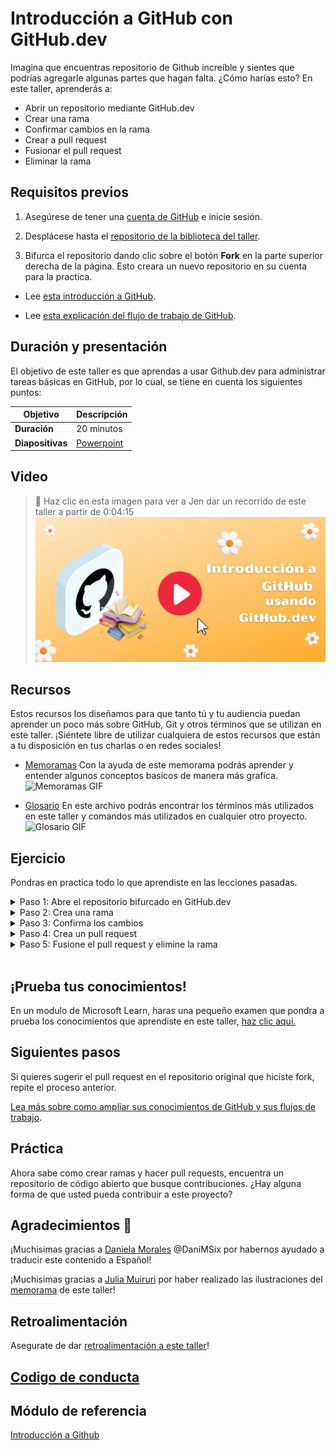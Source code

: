 # Introducción a GitHub con GitHub.dev

Imagina que encuentras repositorio de Github increíble y sientes que podrías agregarle algunas partes que hagan falta. ¿Cómo harías esto? En este taller, aprenderás a:

- Abrir un repositorio mediante GitHub.dev
- Crear una rama
- Confirmar cambios en la rama
- Crear a pull request
- Fusionar el pull request
- Eliminar la rama

## Requisitos previos

1. Asegúrese de tener una [cuenta de GitHub](https://github.com) e inicie sesión.

1. Desplácese hasta el  [repositorio de la biblioteca del taller](https://github.com/microsoft/workshop-library).

1. Bifurca el repositorio dando clic sobre el botón **Fork** en la parte superior derecha de la página. Esto creara un nuevo repositorio en su cuenta para la practica.

- Lee [esta introducción a GitHub](https://docs.microsoft.com/learn/modules/introduction-to-github/1-introduction/?WT.mc_id=academic-55780-jelooper).

- Lee [esta explicación del flujo de trabajo de GitHub](https://docs.microsoft.com/learn/modules/introduction-to-github/2-what-is-github/?WT.mc_id=academic-55780-jelooper).


## Duración y presentación

El objetivo de este taller es que aprendas a usar Github.dev para administrar tareas básicas en GitHub, por lo cual, se tiene en cuenta los siguientes puntos: 


| **Objetivo**              | Descripción                                    |
| ----------------------------- | --------------------------------------------------------------------- |
| **Duración**                  | 20 minutos                                                                |
| **Diapositivas**                  | [Powerpoint](../../slides.pptx)                                                           |

## Video
> 🎥 Haz clic en esta imagen para ver a Jen dar un recorrido de este taller a partir de 0:04:15
[![Recorrido por el taller](../../images/video.gif)](https://youtu.be/QJHd4jf4ekI "workshop walk-through")


## Recursos

Estos recursos los diseñamos para que tanto tú y tu audiencia puedan aprender un poco más sobre GitHub, Git y otros términos que se utilizan en este taller. ¡Siéntete libre de utilizar cualquiera de estos recursos que están a tu disposición en tus charlas o en redes sociales!

- [Memoramas](./recursos/memoramas.pdf)
Con la ayuda de este memorama podrás aprender y entender algunos conceptos basicos de manera más grafica.
![Memoramas GIF](./imagenes/flashcards.gif)

- [Glosario](./recursos/glosario.pdf)
En este archivo podrás encontrar los términos más utilizados en este taller y comandos más utilizados en cualquier otro proyecto.
![Glosario GIF](./imagenes/glosario.gif)



## Ejercicio
Pondras en practica todo lo que aprendiste en las lecciones pasadas.

<!--Paso 1 -->
<details> <summary>  Paso 1: Abre el repositorio bifurcado en GitHub.dev</summary>

Desplázate hasta la copia del repositorio del taller de su cuenta. 

Escriba `.` en la ventana del navegador para abrirlo en GitHub.dev.


> GitHub.dev es una versión web de GitHub

</details>

<!--Paso 2 -->
<details> <summary> Paso 2: Crea una rama </summary>

En GitHub.dev, da clic en el ícono ‘Control de código fuente’ en el panel izquierdo y luego el `...` en la esquina superior derecha del panel de archivos.

Crea una nueva rama seleccionando Rama > Crear nueva rama.

Dale un nombre a la rama y cambia a esta rama.

</details>

<!--Paso 3 -->
<details> <summary> Paso 3: Confirma los cambios</summary>

Haz un pequeño cambio en el archivo `taller-sugerencias.md` – ¿qué taller le gustaría ver en esta biblioteca?

Suba los cambios a su rama agregando un mensaje significativo al cuadro de texto del panel de origen y haciendo clic en el botón 'comprobar'.

> El código de 'Pushing' significa que agregará los cambios a una copia bifurcada del repositorio.

El cambio aparece ahora en la copia del repositorio
</details>

<!--Paso 4 -->
<details> <summary>  Paso 4: Crea un pull request</summary>

> Lee acerca de las [mejores prácticas](https://docs.microsoft.com/learn/modules/contribute-open-source/4-exercise-create-pr/?WT.mc_id=academic-55780-jelooper) para crear una solicitud de extracción.

Ahora necesita mover los cambios de su rama a la rama principal.

En el panel izquierdo, haga clic en el ícono 'control de código fuente'  y a continuación, en el botón '...'.

Selecciona 'Pull request>Crear Pull Request' desde el menú desplegable o utilice el ícono Pull request en el panel de archivos.

Fusione el cambio de la rama en la rama principal de su repositorio.
</details>

<!--Paso 5 -->
<details> <summary>  Paso 5: Fusione el pull request y elimine la rama</summary>

Compruebe que la bifurcación no tiene conflictos con la bifurcación base y fusiona la solicitud de extracción creando una confirmación de combinación.

En la última pantalla, siga las instrucciones para eliminar la rama remota en la que realizó los cambios.

> ¿Qué sucedió? El pequeño cambio que realizó en su rama fue copiado en la rama principal de su repositorio. Puede utilizar está técnica para contribuir a un proyecto de código abierto que acepte pull requests. Revisa la pestaña de issues de este repositorio para ver si hay algo que este marcado como abierto para contribuir.

</details>

 <br>

## ¡Prueba tus conocimientos!

En un modulo de Microsoft Learn, haras una pequeño examen que pondra a prueba los conocimientos que aprendiste en este taller, [haz clic aqui.](https://docs.microsoft.com/learn/modules/introduction-to-github/4-knowledge-check/?WT.mc_id=academic-55780-jelooper)

## Siguientes pasos

Si quieres sugerir el pull request en el repositorio original que hiciste fork, repite el proceso anterior.

[Lea más sobre como ampliar sus conocimientos de GitHub y sus flujos de trabajo](https://docs.microsoft.com/learn/modules/contribute-open-source/5-next-steps/?WT.mc_id=academic-55780-jelooper).

## Práctica

Ahora sabe como crear ramas y hacer pull requests, encuentra un repositorio de código abierto que busque contribuciones. ¿Hay alguna forma de que usted pueda contribuir a este proyecto?

## Agradecimientos 💖

¡Muchisimas gracias a [Daniela Morales](https://www.linkedin.com/in/daniela-morales-sixto) @DaniMSix por habernos ayudado a traducir este contenido a Español!

¡Muchisimas gracias a [Julia Muiruri](https://developer.microsoft.com/en-us/advocates/julia-muiruri) por haber realizado las ilustraciones del [memorama](./recursos/memoramas.pdf) de este taller! 



## Retroalimentación

Asegurate de dar [retroalimentación a este taller](https://forms.office.com/r/MdhJWMZthR)!

## [Codigo de conducta](../../CODE_OF_CONDUCT.md)

## Módulo de referencia

[Introducción a Github](https://docs.microsoft.com/learn/modules/introduction-to-github/?WT.mc_id=academic-55780-jelooper)

